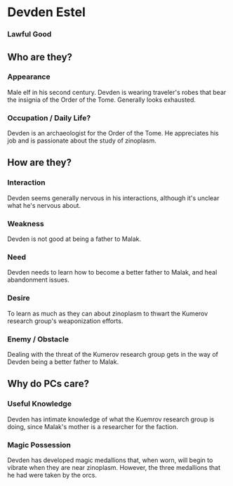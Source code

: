 # Devden Estel
### Lawful Good

## Who are they?

### Appearance

Male elf in his second century.
Devden is wearing traveler's robes that bear the insignia of the Order of the Tome.
Generally looks exhausted.

### Occupation / Daily Life?

Devden is an archaeologist for the Order of the Tome.
He appreciates his job and is passionate about the study of zinoplasm.

## How are they?

### Interaction

Devden seems generally nervous in his interactions, although it's unclear what he's nervous about.

### Weakness

Devden is not good at being a father to Malak.

### Need

Devden needs to learn how to become a better father to Malak, and heal abandonment issues.

### Desire

To learn as much as they can about zinoplasm to thwart the Kumerov research group's weaponization efforts.

### Enemy / Obstacle

Dealing with the threat of the Kumerov research group gets in the way of Devden being a better father to Malak.

## Why do PCs care?

### Useful Knowledge

Devden has intimate knowledge of what the Kuemrov research group is doing, since Malak's mother is a researcher for the faction.

### Magic Possession

Devden has developed magic medallions that, when worn, will begin to vibrate when they are near zinoplasm.
However, the three medallions that he had were taken by the orcs.
